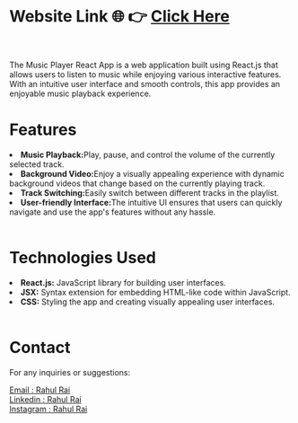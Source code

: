 
<h1>Website Link 🌐 👉 <a href="https://laybeat.netlify.app/">Click Here</a></h1>
<br> <p>The Music Player React App is a web application built using React.js that allows users to listen to music while enjoying various interactive features. With an intuitive user interface and smooth controls, this app provides an enjoyable music playback experience.</p>

<h1>Features</h1>
<li><b>Music Playback:</b>Play, pause, and control the volume of the currently selected track.</li>
<li><b>Background Video:</b>Enjoy a visually appealing experience with dynamic background videos that change based on the currently playing track.</li>
<li><b>Track Switching:</b>Easily switch between different tracks in the playlist.</li>
<li><b>User-friendly Interface:</b>The intuitive UI ensures that users can quickly navigate and use the app's features without any hassle.
</li>
<br>
<h1>Technologies Used</h1>
<li><b>React.js:</b> JavaScript library for building user interfaces.</li>
<li><b>JSX:</b> Syntax extension for embedding HTML-like code within JavaScript.</li>
<li><b>CSS:</b> Styling the app and creating visually appealing user interfaces.</li>
<br>
<h1>Contact</h1>
<p>For any inquiries or suggestions:</p>
<a href="mailto:errahulrai484@gmail.com">Email : Rahul Rai</a> <br>
<a href="https://www.linkedin.com/in/rahulrai9/">Linkedin : Rahul Rai</a><br>
<a href="https://www.instagram.com/rahullxraii/">Instagram : Rahul Rai</a><br>

